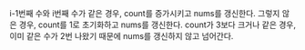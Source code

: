 i-1번째 수와 i번째 수가 같은 경우, count를 증가시키고 nums를 갱신한다.
그렇지 않은 경우, count를 1로 초기화하고 nums를 갱신한다.
count가 3보다 크거나 같은 경우, 이미 같은 수가 2번 나왔기 때문에 nums를 갱신하지 않고 넘어간다.